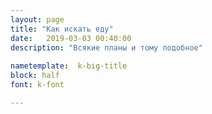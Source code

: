 ```yaml
---
layout: page
title: "Как искать еду"
date:   2019-03-03 00:40:00
description: "Всякие планы и тому подобное"
 
nametemplate:  k-big-title
block: half
font: k-font

---
```


